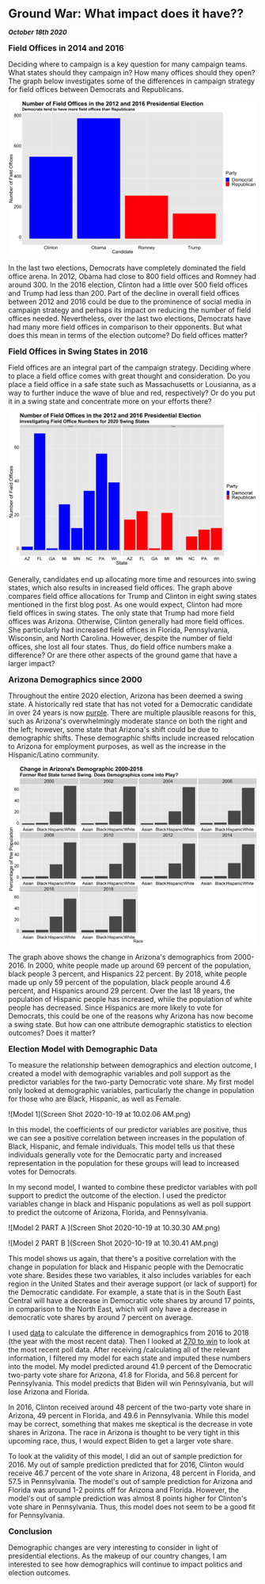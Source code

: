 **<font size="5"> Ground War: What impact does it have?? </font>**

_**<font size="2"> October 18th 2020 </font>**_



**<font size="3"> Field Offices in 2014 and 2016 </font>**

Deciding where to campaign is a key question for many campaign teams. What states should they campaign in? How many offices should they open? The graph below investigates some of the differences in campaign strategy for field offices between Democrats and Republicans.




![Field Offices](field_offices_number.png)


In the last two elections, Democrats have completely dominated the field office arena. In 2012, Obama had close to 800 field offices and Romney had around 300. In the 2016 election, Clinton had a little over 500 field offices and Trump had less than 200. Part of the decline in overall field offices between 2012 and 2016 could be due to the prominence of social media in campaign strategy and perhaps its impact on reducing the number of field offices needed. Nevertheless, over the last two elections, Democrats have had many more field offices in comparison to their opponents. But what does this mean in terms of the election outcome? Do field offices matter?



**<font size="3"> Field Offices in Swing States in 2016 </font>**

Field offices are an integral part of the campaign strategy. Deciding where to place a field office comes with great thought and consideration. Do you place a field office in a safe state such as Massachusetts or Lousianna, as a way to further induce the wave of blue and red, respectively? Or do you put it in a swing state and concentrate more on your efforts there?




![Field Offices Swing 2016](field_offices_2016_swing.png)

Generally, candidates end up allocating more time and resources into swing states, which also results in increased field offices. The graph above compares field office allocations for Trump and Clinton in eight swing states mentioned in the first blog post. As one would expect, Clinton had more field offices in swing states. The only state that Trump had more field offices was Arizona. Otherwise, Clinton generally had more field offices. She particularly had increased field offices in Florida, Pennsylvania, Wisconsin, and North Carolina. However, despite the number of field offices, she lost all four states. Thus, do field office numbers make a difference? Or are there other aspects of the ground game that have a larger impact?




**<font size="3"> Arizona Demographics since 2000 </font>**

Throughout the entire 2020 election, Arizona has been deemed a swing state. A historically red state that has not voted for a Democratic candidate in over 24 years is now [purple](https://www.nytimes.com/2020/10/15/opinion/arizona-biden-trump-2020.html). There are multiple plausible reasons for this, such as Arizona's overwhelmingly moderate stance on both the right and the left; however, some state that Arizona's shift could be due to demographic shifts. These demographic shifts include increased relocation to Arizona for employment purposes, as well as the increase in the Hispanic/Latino community.




![AZ Demographics](AZ_demographics.png)

The graph above shows the change in Arizona's demographics from 2000-2016. In 2000, white people made up around 69 percent of the population, black people 3 percent, and Hispanics 22 percent. By 2018, white people made up only 59 percent of the population, black people around 4.6 percent, and Hispanics around 29 percent. Over the last 18 years, the population of Hispanic people has increased, while the population of white people has decreased. Since Hispanics are more likely to vote for Democrats, this could be one of the reasons why Arizona has now become a swing state. But how can one attribute demographic statistics to election outcomes? Does it matter?




**<font size="3"> Election Model with Demographic Data </font>**

To measure the relationship between demographics and election outcome, I created a model with demographic variables and poll support as the predictor variables for the two-party Democratic vote share. My first model only looked at demographic variables, particularly the change in population for those who are Black, Hispanic, as well as Female. 


![Model 1](Screen Shot 2020-10-19 at 10.02.06 AM.png)



In this model, the coefficients of our predictor variables are positive, thus we can see a positive correlation between increases in the population of Black, Hispanic, and female individuals. This model tells us that these individuals generally vote for the Democratic party and increased representation in the population for these groups will lead to increased votes for Democrats.



In my second model, I wanted to combine these predictor variables with poll support to predict the outcome of the election. I used the predictor variables change in black and Hispanic populations as well as poll support to predict the outcome of Arizona, Florida, and Pennsylvania.


![Model 2 PART A ](Screen Shot 2020-10-19 at 10.30.30 AM.png)

![Model 2 PART B ](Screen Shot 2020-10-19 at 10.30.41 AM.png)

This model shows us again, that there's a positive correlation with the change in population for black and Hispanic people with the Democratic vote share. Besides these two variables, it also includes variables for each region in the United States and their average support (or lack of support) for the Democratic candidate. For example, a state that is in the South East Central will have a decrease in Democratic vote shares by around 17 points, in comparison to the North East, which will only have a decrease in democratic vote shares by around 7 percent on average. 

I used [data](https://www.kff.org/other/state-indicator/distribution-by-raceethnicity/?currentTimeframe=0&sortModel=%7B%22colId%22:%22Location%22,%22sort%22:%22asc%22%7D) to calculate the difference in demographics from 2016 to 2018 (the year with the most recent data). Then I looked at [270 to win](https://www.270towin.com/2020-polls-biden-trump/) to look at the most recent poll data. After receiving /calculating all of the relevant information, I filtered my model for each state and imputed these numbers into the model. My model predicted around 41.9 percent of the Democratic two-party vote share for Arizona, 41.8 for Florida, and 56.8 percent for Pennsylvania. This model predicts that Biden will win Pennsylvania, but will lose Arizona and Florida.

In 2016, Clinton received around 48 percent of the two-party vote share in Arizona, 49 percent in Florida, and 49.6 in Pennsylvania. While this model may be correct, something that makes me skeptical is the decrease in vote shares in Arizona. The race in Arizona is thought to be very tight in this upcoming race, thus, I would expect Biden to get a larger vote share.

To look at the validity of this model, I did an out of sample prediction for 2016. My out of sample prediction predicted that for 2016, Clinton would receive 46.7 percent of the vote share in Arizona, 48 percent in Florida, and 57.5 in Pennsylvania. The model's out of sample prediction for Arizona and Florida was around 1-2 points off for Arizona and Florida. However, the model's out of sample prediction was almost 8 points higher for Clinton's vote share in Pennsylvania. Thus, this model does not seem to be a good fit for Pennsylvania. 


**<font size="3"> Conclusion </font>**


Demographic changes are very interesting to consider in light of presidential elections. As the makeup of our country changes, I am interested to see how demographics will continue to impact politics and election outcomes.





